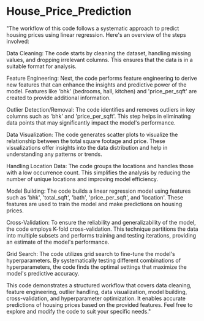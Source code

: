 # House_Price_Prediction
"The workflow of this code follows a systematic approach to predict housing prices using linear regression. Here's an overview of the steps involved:

Data Cleaning: The code starts by cleaning the dataset, handling missing values, and dropping irrelevant columns. This ensures that the data is in a suitable format for analysis.

Feature Engineering: Next, the code performs feature engineering to derive new features that can enhance the insights and predictive power of the model. Features like 'bhk' (bedrooms, hall, kitchen) and 'price_per_sqft' are created to provide additional information.

Outlier Detection/Removal: The code identifies and removes outliers in key columns such as 'bhk' and 'price_per_sqft'. This step helps in eliminating data points that may significantly impact the model's performance.

Data Visualization: The code generates scatter plots to visualize the relationship between the total square footage and price. These visualizations offer insights into the data distribution and help in understanding any patterns or trends.

Handling Location Data: The code groups the locations and handles those with a low occurrence count. This simplifies the analysis by reducing the number of unique locations and improving model efficiency.

Model Building: The code builds a linear regression model using features such as 'bhk', 'total_sqft', 'bath', 'price_per_sqft', and 'location'. These features are used to train the model and make predictions on housing prices.

Cross-Validation: To ensure the reliability and generalizability of the model, the code employs K-fold cross-validation. This technique partitions the data into multiple subsets and performs training and testing iterations, providing an estimate of the model's performance.

Grid Search: The code utilizes grid search to fine-tune the model's hyperparameters. By systematically testing different combinations of hyperparameters, the code finds the optimal settings that maximize the model's predictive accuracy.

This code demonstrates a structured workflow that covers data cleaning, feature engineering, outlier handling, data visualization, model building, cross-validation, and hyperparameter optimization. It enables accurate predictions of housing prices based on the provided features. Feel free to explore and modify the code to suit your specific needs."
